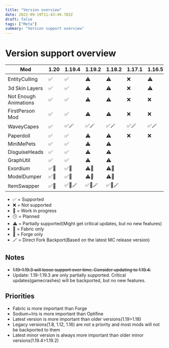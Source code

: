 ```yaml
---
title: "Version overview"
date: 2022-09-19T11:43:49.783Z
draft: false
tags: ["Meta"]
summary: "Version support overview"
---
```

# Version support overview

| Mod                   | 1.20 | 1.19.4 | 1.19.2 | 1.18.2 | 1.17.1 | 1.16.5 | 1.15.2 | 1.14.4 | 1.12.2 | 1.8.8/9 |
| --------------------- | ---- | ------ | ------ | ------ | ------ | ------ | ------ | ------ | ------ | ------- |
| EntityCulling         | ✅    | ✅      | ⚠️      | ⚠️      | ❌      | ⚠️      |        |        | 🕓🔨     | ⚠️🔨      |
| 3d Skin Layers        | ✅    | ✅      | ⚠️      | ⚠️      | ❌      | ⚠️      |        |        | ⚠️🔨     | ⚠️🔨      |
| Not Enough Animations | ✅    | ✅      | ⚠️      | ⚠️      | ❌      | ❌      |        |        |        |         |
| FirstPerson Mod       | ✅    | ✅      | ⚠️      | ⚠️      | ❌      | ❌      | ❌      | ❌      |        |         |
| WaveyCapes            | ✅    | ✅🪄      | ✅🪄     | ✅🪄     | ✅🪄     | ✅🪄     |        |        | ⚠️🔨     | ⚠️🔨      |
| Paperdoll             | ✅    | ✅      | ⚠️      | ⚠️      | ❌      | ❌      |        |        |        |         |
| MiniMePets            | ✅    | ✅      | ⚠️      | ⚠️      |        |        |        |        |        |         |
| DisguiseHeads         | ✅    | ✅      | ⚠️      | ⚠️      |        |        |        |        |        |         |
| GraphUtil             | ✅    | ✅      | ⚠️      | ⚠️      |        |        |        |        |        |         |
| Exordium              | ✅🧶   | ✅🧶     | ⚠️🧶     | ⚠️🧶     |        |        |        |        |        |         |
| ModelDumper           | ✅🧶   | ✅🧶     | ⚠️🧶     | ⚠️🧶     |        |        |        |        |        |         |
| ItemSwapper           | ✅🧶   | ✅🧶🪄     | ✅🧶🪄     | ✅🧶🪄     |        |        |        |        |        |         |

- ✅ = Supported
- ❌ = Not supported
- 🚧 = Work in progress
- 🕓 = Planned
- ⚠️ = Partially supported(Might get critical updates, but no new features)
- 🧶 = Fabric only
- 🔨 = Forge only
- 🪄 = Direct Fork Backport(Based on the latest MC release version)

## Notes

- ~~1.19-1.19.3 will loose support over time. Consider updating to 1.19.4.~~
- Update: 1.19-1.19.3 are only partially supported. Critical updates(gamecrashes) will be backported, but no new features.

## Priorities

- Fabric is more important than Forge
- Sodium+Iris is more important than Optifine
- Latest version is more important than older versions(1.19>1.18)
- Legacy versions(1.8, 1.12, 1.16) are not a priority and most mods will not be backported to them
- Latest minor version is always more important than older minor versions(1.19.4>1.19.2)
